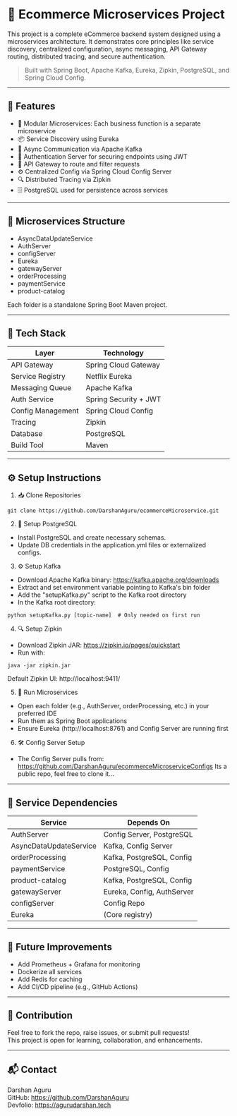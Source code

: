 

🛒 Ecommerce Microservices Project
=================================

This project is a complete eCommerce backend system designed using a microservices architecture. It demonstrates core principles like service discovery, centralized configuration, async messaging, API Gateway routing, distributed tracing, and secure authentication.

> Built with Spring Boot, Apache Kafka, Eureka, Zipkin, PostgreSQL, and Spring Cloud Config.

------------------------------------------------------------
🚀 Features
------------------------------------------------------------

- 🧩 Modular Microservices: Each business function is a separate microservice
- 📦 Service Discovery using Eureka
- 🔄 Async Communication via Apache Kafka
- 🔐 Authentication Server for securing endpoints using JWT
- 🔀 API Gateway to route and filter requests
- ⚙️ Centralized Config via Spring Cloud Config Server
- 🔍 Distributed Tracing via Zipkin
- 🗄️ PostgreSQL used for persistence across services

------------------------------------------------------------
📁 Microservices Structure
------------------------------------------------------------

- AsyncDataUpdateService
- AuthServer
- configServer
- Eureka
- gatewayServer
- orderProcessing
- paymentService
- product-catalog

Each folder is a standalone Spring Boot Maven project.

------------------------------------------------------------
🧰 Tech Stack
------------------------------------------------------------

| Layer             | Technology            |
|------------------|------------------------|
| API Gateway       | Spring Cloud Gateway   |
| Service Registry  | Netflix Eureka         |
| Messaging Queue   | Apache Kafka           |
| Auth Service      | Spring Security + JWT  |
| Config Management | Spring Cloud Config    |
| Tracing           | Zipkin                 |
| Database          | PostgreSQL             |
| Build Tool        | Maven                  |

------------------------------------------------------------
⚙️ Setup Instructions
------------------------------------------------------------

1. 📥 Clone Repositories
```
git clone https://github.com/DarshanAguru/ecommerceMicroservice.git
```
2. 🐘 Setup PostgreSQL

- Install PostgreSQL and create necessary schemas.
- Update DB credentials in the application.yml files or externalized configs.

3. ⚙️ Setup Kafka

- Download Apache Kafka binary: https://kafka.apache.org/downloads
- Extract and set environment variable pointing to Kafka's bin folder
- Add the "setupKafka.py" script to the Kafka root directory
- In the Kafka root directory:
```
python setupKafka.py [topic-name]  # Only needed on first run
```
4. 🔍 Setup Zipkin

- Download Zipkin JAR: https://zipkin.io/pages/quickstart
- Run with:
```
java -jar zipkin.jar
```
Default Zipkin UI: http://localhost:9411/

5. 🔧 Run Microservices

- Open each folder (e.g., AuthServer, orderProcessing, etc.) in your preferred IDE
- Run them as Spring Boot applications
- Ensure Eureka (http://localhost:8761) and Config Server are running first

6. 🛠 Config Server Setup

- The Config Server pulls from:
  https://github.com/DarshanAguru/ecommerceMicroserviceConfigs
  Its a public repo, feel free to clone it...

------------------------------------------------------------
🔗 Service Dependencies
------------------------------------------------------------

| Service                  | Depends On                    |
|--------------------------|-------------------------------|
| AuthServer               | Config Server, PostgreSQL     |
| AsyncDataUpdateService   | Kafka, Config Server          |
| orderProcessing          | Kafka, PostgreSQL, Config     |
| paymentService           | PostgreSQL, Config            |
| product-catalog          | Kafka, PostgreSQL, Config     |
| gatewayServer            | Eureka, Config, AuthServer    |
| configServer             | Config Repo                   |
| Eureka                   | (Core registry)               |

------------------------------------------------------------
📝 Future Improvements
------------------------------------------------------------

- Add Prometheus + Grafana for monitoring
- Dockerize all services
- Add Redis for caching
- Add CI/CD pipeline (e.g., GitHub Actions)

------------------------------------------------------------
🤝 Contribution
------------------------------------------------------------

Feel free to fork the repo, raise issues, or submit pull requests!  
This project is open for learning, collaboration, and enhancements.

------------------------------------------------------------
📬 Contact
------------------------------------------------------------

Darshan Aguru  
GitHub: https://github.com/DarshanAguru  
Devfolio: https://agurudarshan.tech





